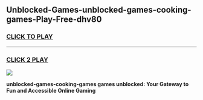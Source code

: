
## Unblocked-Games-unblocked-games-cooking-games-Play-Free-dhv80
<h3>
<a href="https://premium76.site?title=unblocked-games-cooking-games&ref=15A">CLICK TO PLAY</a></h3>
<hr>

<h3>
<a href="https://premium76.site?title=unblocked-games-cooking-games&ref=15A">CLICK 2 PLAY</a>
  
</h3>

<a href="https://premium76.site?title=unblocked-games-cooking-games&ref=15A"><img src="https://clearcache.store/games.png"></a>


**unblocked-games-cooking-games games unblocked: Your Gateway to Fun and Accessible Online Gaming**
